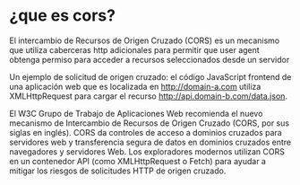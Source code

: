 # ¿que es cors?

El intercambio de Recursos 
de Origen Cruzado (CORS) es un mecanismo
que utiliza caberceras http adicionales para permitir
que user agent obtenga permiso para acceder
a recursos seleccionados desde un servidor

Un ejemplo de solicitud de origen cruzado: el código JavaScript frontend de una aplicación web que es localizada en http://domain-a.com utiliza XMLHttpRequest para cargar el recurso http://api.domain-b.com/data.json.

El W3C Grupo de Trabajo de Aplicaciones Web recomienda el nuevo mecanismo de Intercambio de Recursos de Origen Cruzado (CORS, por sus siglas en inglés). CORS da controles de acceso a dominios cruzados para servidores web y transferencia segura de datos en dominios cruzados entre navegadores y servidores Web. Los exploradores modernos utilizan CORS en un  contenedor API (como XMLHttpRequest o Fetch) para ayudar a mitigar los riesgos de solicitudes HTTP de origen cruzado.